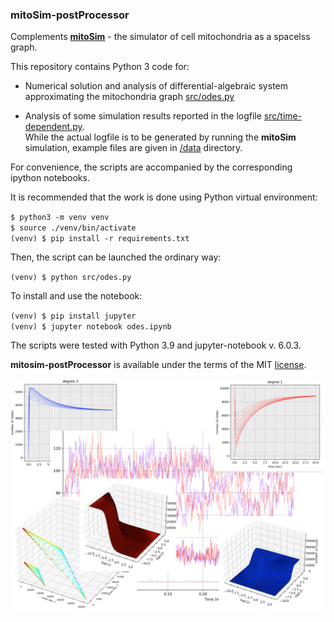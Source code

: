 ### mitoSim-postProcessor

Complements [**mitoSim**](https://github.com/vsukhor/mitoSim) - the simulator of cell mitochondria as a spacelss graph.

This repository contains Python 3 code for:

* Numerical solution and analysis of differential-algebraic system approximating the mitochondria graph [src/odes.py](src/odes.py)

* Analysis of some simulation results reported in the logfile [src/time-dependent.py](src/time-dependent.py).  
While the actual logfile is to be generated by running the **mitoSim** simulation, example 
  files are given in [/data](/data) directory. 

For convenience, the scripts are accompanied by the corresponding ipython notebooks.

It is recommended that the work is done using Python virtual environment:

`$ python3 -m venv venv`  
`$ source ./venv/bin/activate`  
`(venv) $ pip install -r requirements.txt` 

Then, the script can be launched the ordinary way:

`(venv) $ python src/odes.py`  

To install and use the notebook:
 
`(venv) $ pip install jupyter`  
`(venv) $ jupyter notebook odes.ipynb` 

The scripts were tested with Python 3.9 and jupyter-notebook v. 6.0.3.

**mitosim-postProcessor** is available under the terms of the MIT [license](LICENSE.md).

![col](imgs/img.png)

